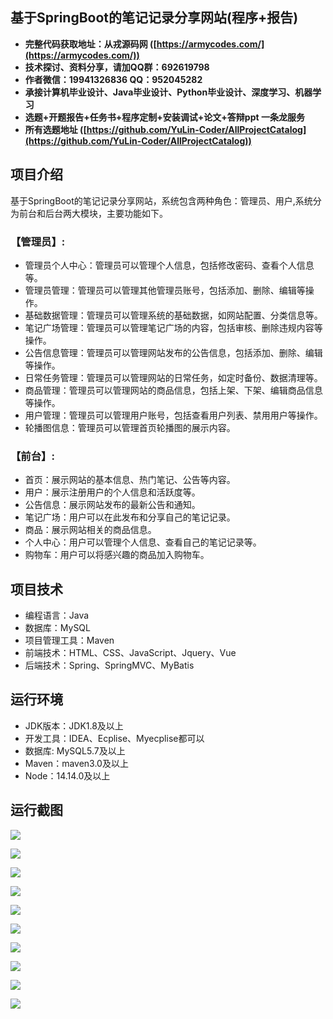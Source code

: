 ## 基于SpringBoot的笔记记录分享网站(程序+报告)

- <b>完整代码获取地址：从戎源码网 ([https://armycodes.com/](https://armycodes.com/))</b>
- <b>技术探讨、资料分享，请加QQ群：692619798</b> 
- <b>作者微信：19941326836  QQ：952045282</b> 
- <b>承接计算机毕业设计、Java毕业设计、Python毕业设计、深度学习、机器学习</b>
- <b>选题+开题报告+任务书+程序定制+安装调试+论文+答辩ppt 一条龙服务</b>
- <b>所有选题地址 ([https://github.com/YuLin-Coder/AllProjectCatalog](https://github.com/YuLin-Coder/AllProjectCatalog)) </b>
## 项目介绍
基于SpringBoot的笔记记录分享网站，系统包含两种角色：管理员、用户,系统分为前台和后台两大模块，主要功能如下。

### 【管理员】:
- 管理员个人中心：管理员可以管理个人信息，包括修改密码、查看个人信息等。
- 管理员管理：管理员可以管理其他管理员账号，包括添加、删除、编辑等操作。
- 基础数据管理：管理员可以管理系统的基础数据，如网站配置、分类信息等。
- 笔记广场管理：管理员可以管理笔记广场的内容，包括审核、删除违规内容等操作。
- 公告信息管理：管理员可以管理网站发布的公告信息，包括添加、删除、编辑等操作。
- 日常任务管理：管理员可以管理网站的日常任务，如定时备份、数据清理等。
- 商品管理：管理员可以管理网站的商品信息，包括上架、下架、编辑商品信息等操作。
- 用户管理：管理员可以管理用户账号，包括查看用户列表、禁用用户等操作。
- 轮播图信息：管理员可以管理首页轮播图的展示内容。

### 【前台】:
- 首页：展示网站的基本信息、热门笔记、公告等内容。
- 用户：展示注册用户的个人信息和活跃度等。
- 公告信息：展示网站发布的最新公告和通知。
- 笔记广场：用户可以在此发布和分享自己的笔记记录。
- 商品：展示网站相关的商品信息。
- 个人中心：用户可以管理个人信息、查看自己的笔记记录等。
- 购物车：用户可以将感兴趣的商品加入购物车。

## 项目技术
- 编程语言：Java
- 数据库：MySQL
- 项目管理工具：Maven
- 前端技术：HTML、CSS、JavaScript、Jquery、Vue
- 后端技术：Spring、SpringMVC、MyBatis

## 运行环境
- JDK版本：JDK1.8及以上
- 开发工具：IDEA、Ecplise、Myecplise都可以
- 数据库: MySQL5.7及以上
- Maven：maven3.0及以上
- Node：14.14.0及以上

## 运行截图
![](screenshot/1.png)

![](screenshot/2.png)

![](screenshot/3.png)

![](screenshot/4.png)

![](screenshot/5.png)

![](screenshot/6.png)

![](screenshot/7.png)

![](screenshot/8.png)

![](screenshot/9.png)

![](screenshot/10.png)
